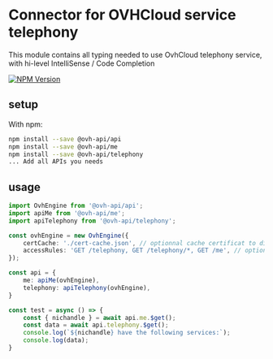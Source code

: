 # Connector for OVHCloud service telephony

This module contains all typing needed to use OvhCloud telephony service, with hi-level IntelliSense / Code Completion

[![NPM Version](https://img.shields.io/npm/v/@ovh-api/telephony.svg?style=flat)](https://www.npmjs.org/package/@ovh-api/telephony)

## setup

With npm:
````bash
npm install --save @ovh-api/api
npm install --save @ovh-api/me
npm install --save @ovh-api/telephony
... Add all APIs you needs
````

## usage

````typescript
import OvhEngine from '@ovh-api/api';
import apiMe from '@ovh-api/me';
import apiTelephony from '@ovh-api/telephony';

const ovhEngine = new OvhEngine({ 
    certCache: './cert-cache.json', // optionnal cache certificat to disk
    accessRules: 'GET /telephony, GET /telephony/*, GET /me', // optionnal limit the requested privileges.
});

const api = {
    me: apiMe(ovhEngine),
    telephony: apiTelephony(ovhEngine),
}

const test = async () => {
    const { nichandle } = await api.me.$get();
    const data = await api.telephony.$get();
    console.log(`${nichandle} have the following services:`);
    console.log(data);
}

````